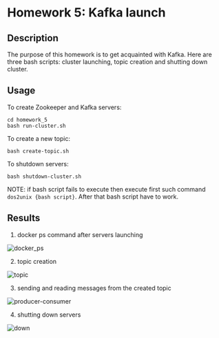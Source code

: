 # Homework 5: Kafka launch

## Description

The purpose of this homework is to get acquainted with Kafka. Here are three bash scripts:
cluster launching, topic creation and shutting down cluster.


## Usage


To create Zookeeper and Kafka servers:
```
cd homework_5
bash run-cluster.sh
```

To create a new topic:
```
bash create-topic.sh
```


To shutdown servers:
```
bash shutdown-cluster.sh
```


NOTE: if bash script fails to execute then execute first such command ```dos2unix {bash script}```.
After that bash script have to work.


## Results

1. docker ps command after servers launching

![docker_ps](https://user-images.githubusercontent.com/60686300/167567616-2c1c4cbb-ef66-4fda-aee8-4ab62c72b508.png)

2. topic creation

![topic](https://user-images.githubusercontent.com/60686300/167567678-631dde8d-f4f5-4a49-9c16-b82df6ac2b9f.png)

3. sending and reading messages from the created topic

![producer-consumer](https://user-images.githubusercontent.com/60686300/167567727-d0a72394-8fac-43ae-9a79-787e2922f0ca.png)

4. shutting down servers

![down](https://user-images.githubusercontent.com/60686300/167567773-555e0768-fe01-411e-aa64-4696930d258b.png)

